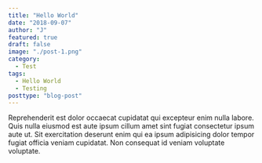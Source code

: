 ```yaml
---
title: "Hello World"
date: "2018-09-07"
author: "J"
featured: true
draft: false
image: "./post-1.png"
category:
  - Test
tags:
  - Hello World
  - Testing
posttype: "blog-post"
---
```

Reprehenderit est dolor occaecat cupidatat qui excepteur enim nulla labore. Quis nulla eiusmod est aute ipsum cillum amet sint fugiat consectetur ipsum aute ut. Sit exercitation deserunt enim qui ea ipsum adipisicing dolor tempor fugiat officia veniam cupidatat. Non consequat id veniam voluptate voluptate.
